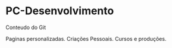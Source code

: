 # PC-Desenvolvimento
Conteudo do Git 

Paginas personalizadas.
Criações Pessoais.
Cursos e produções.
